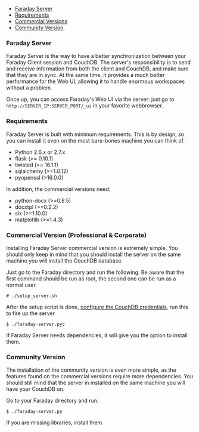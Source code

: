 <a name="index"></a>
* [Faraday Server](#faraday-client)
* [Requirements](#requirements)
* [Commercial Versions](#commercial)
* [Community Version](#community)

<a name="faraday-server"></a>
### Faraday Server
Faraday Server is the way to have a better synchronization between your Faraday Client session and CouchDB. The server's responsibility is to send and receive information from both the client and CouchDB, and make sure that they are in sync. At the same time, it provides a much better performance for the Web UI, allowing it to handle enormous workspaces without a problem.

Once up, you can access Faraday's Web UI via the server: just go to `http://SERVER_IP:SERVER_PORT/_ui` in your favorite webbrowser.

<a name="requirements"></a>
### Requirements

Faraday Server is built with minimum requirements. This is by design, so you can install it even on the most bare-bones machine you can think of.

* Python 2.6.x or 2.7.x
* flask (>= 0.10.1)
* twisted (>= 16.1.1)
* sqlalchemy (>=1.0.12)
* pyopenssl (>16.0.0)

In addition, the commercial versions need:

* python-docx (>=0.8.5)
* docxtpl  (>=0.2.2)
* six (>=1.10.0)
* matplotlib  (>=1.4.3)

<a name="commercial"></a>
### Commercial Version (Professional & Corporate)

Installing Faraday Server commercial version is extremely simple. You should only keep in mind that you should install the server on the same machine you will install the CouchDB database.

Just go to the Faraday directory and run the following. Be aware that the first command should be run as root, the second one can be run as a normal user.
```
# ./setup_server.sh
```

After the setup script is done, [configure the CouchDB credentials](https://github.com/infobyte/faraday/wiki/First-steps#setup), run this to fire up the server 
```
$ ./faraday-server.pyc
```

If Faraday Server needs dependencies, it will give you the option to install them.

<a name="community"></a>
### Community Version

The installation of the community version is even more simple, as the features found on the commercial versions require more dependencies. You should still mind that the server in installed on the same machine you will have your CouchDB on.

Go to your Faraday directory and run.
```
$ ./faraday-server.py
```

If you are missing libraries, install them.
